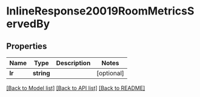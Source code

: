 # InlineResponse20019RoomMetricsServedBy

## Properties
Name | Type | Description | Notes
------------ | ------------- | ------------- | -------------
**lr** | **string** |  | [optional] 

[[Back to Model list]](../../README.md#documentation-for-models) [[Back to API list]](../../README.md#documentation-for-api-endpoints) [[Back to README]](../../README.md)

